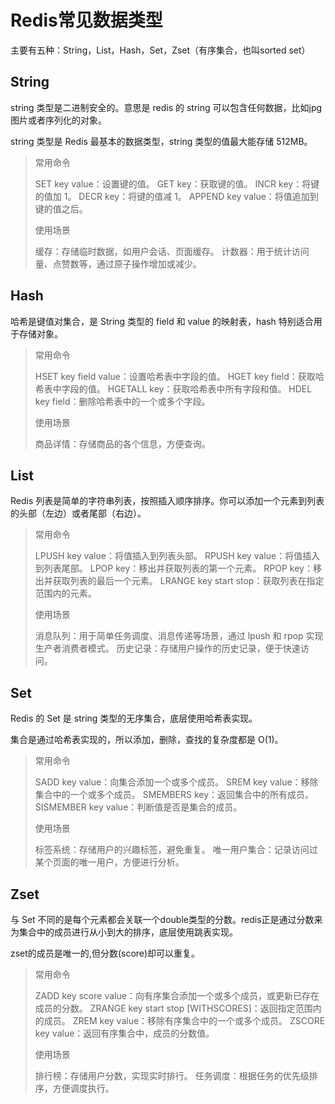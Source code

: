# Redis常见数据类型

主要有五种：String，List，Hash，Set，Zset（有序集合，也叫sorted set）

## String

string 类型是二进制安全的。意思是 redis 的 string 可以包含任何数据，比如jpg图片或者序列化的对象。

string 类型是 Redis 最基本的数据类型，string 类型的值最大能存储 512MB。

> 常用命令
>
> SET key value：设置键的值。
> GET key：获取键的值。
> INCR key：将键的值加 1。
> DECR key：将键的值减 1。
> APPEND key value：将值追加到键的值之后。
>
> 使用场景
>
> 缓存：存储临时数据，如用户会话、页面缓存。
> 计数器：用于统计访问量、点赞数等，通过原子操作增加或减少。

## Hash

哈希是键值对集合，是 String 类型的 field 和 value 的映射表，hash 特别适合用于存储对象。

> 常用命令
>
> HSET key field value：设置哈希表中字段的值。
> HGET key field：获取哈希表中字段的值。
> HGETALL key：获取哈希表中所有字段和值。
> HDEL key field：删除哈希表中的一个或多个字段。
>
> 使用场景
>
> 商品详情：存储商品的各个信息，方便查询。

## List

Redis 列表是简单的字符串列表，按照插入顺序排序。你可以添加一个元素到列表的头部（左边）或者尾部（右边）。

> 常用命令
>
> LPUSH key value：将值插入到列表头部。
> RPUSH key value：将值插入到列表尾部。
> LPOP key：移出并获取列表的第一个元素。
> RPOP key：移出并获取列表的最后一个元素。
> LRANGE key start stop：获取列表在指定范围内的元素。
>
> 使用场景
>
> 消息队列：用于简单任务调度、消息传递等场景，通过 lpush 和 rpop 实现生产者消费者模式。
> 历史记录：存储用户操作的历史记录，便于快速访问。

## Set

Redis 的 Set 是 string 类型的无序集合，底层使用哈希表实现。

集合是通过哈希表实现的，所以添加，删除，查找的复杂度都是 O(1)。

> 常用命令
>
> SADD key value：向集合添加一个或多个成员。
> SREM key value：移除集合中的一个或多个成员。
> SMEMBERS key：返回集合中的所有成员。
> SISMEMBER key value：判断值是否是集合的成员。
>
> 使用场景
>
> 标签系统：存储用户的兴趣标签，避免重复。
> 唯一用户集合：记录访问过某个页面的唯一用户，方便进行分析。

## Zset

与 Set 不同的是每个元素都会关联一个double类型的分数。redis正是通过分数来为集合中的成员进行从小到大的排序，底层使用跳表实现。

zset的成员是唯一的,但分数(score)却可以重复。

> 常用命令
>
> ZADD key score value：向有序集合添加一个或多个成员，或更新已存在成员的分数。
> ZRANGE key start stop [WITHSCORES]：返回指定范围内的成员。
> ZREM key value：移除有序集合中的一个或多个成员。
> ZSCORE key value：返回有序集合中，成员的分数值。
>
> 使用场景
>
> 排行榜：存储用户分数，实现实时排行。
> 任务调度：根据任务的优先级排序，方便调度执行。
